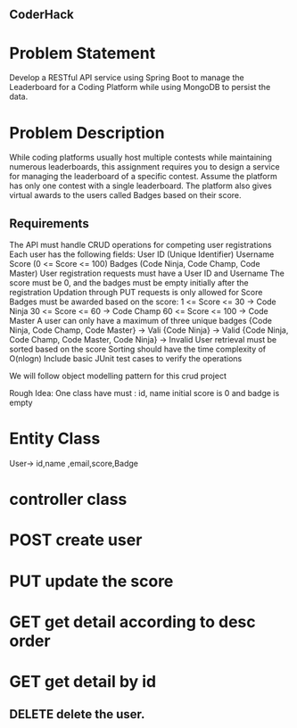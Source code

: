 ## CoderHack
# Problem Statement
Develop a RESTful API service using Spring Boot to manage the Leaderboard for a Coding Platform while using MongoDB to persist the data.
# Problem Description
While coding platforms usually host multiple contests while maintaining numerous leaderboards, this assignment requires you to design a service for managing the leaderboard of a specific contest. Assume the platform has only one contest with a single leaderboard. The platform also gives virtual awards to the users called Badges based on their score.

## Requirements
The API must handle CRUD operations for competing user registrations
Each user has the following fields: 
User ID (Unique Identifier)
Username
Score (0 <= Score <= 100)
Badges (Code Ninja, Code Champ, Code Master)
User registration requests must have a User ID and Username
The score must be 0, and the badges must be empty initially after the registration
Updation through PUT requests is only allowed for Score
Badges must be awarded based on the score:
1 <= Score <= 30 -> Code Ninja
30 <= Score <= 60 -> Code Champ
60 <= Score <= 100 -> Code Master
A user can only have a maximum of three unique badges
{Code Ninja, Code Champ, Code Master} -> Vali
{Code Ninja} -> Valid
{Code Ninja, Code Champ, Code Master, Code Ninja} -> Invalid
User retrieval must be sorted based on the score
Sorting should have the time complexity of O(nlogn)
Include basic JUnit test cases to verify the operations


We will follow object modelling pattern for this crud project

Rough Idea:
One class have must : id, name
initial score is 0 and badge is empty

# Entity Class 
User-> id,name ,email,score,Badge

# controller class
# POST create user
# PUT update the score
# GET get detail according to desc order
# GET get detail by id 
## DELETE delete the user.




